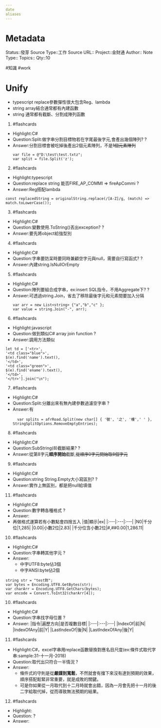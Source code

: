 ```yaml
---
date
aliases
---
```

# Metadata
Status::發芽
Source Type::工作
Source URL::
Project::金財通
Author::
Note Type::
Topics::
Qty::10

#知識  #work 

# Unify
- typescript replace參數彈性很大包含Reg、lambda
- string array結合通常都有內建函數
- string 通常都有截斷、分割成陣列函數

1. #flashcards 
- Highlight:C#
- Question:Split:做字串分割目標物若在字尾最後字元,會產出幾個陣列?
?
- Answer:分割目標會被吃掉後產出2個元素陣列，不是~~1個元素陣列~~
  ```
  var file = @"D:\test\test.txtz";
  var split = file.Split('z');
  ```
  

2. #flashcards 
- Highlight:typescript
- Question:replace string 能否FIRE_AP_COMMI => fireApCommi
?
- Answer:Reg搭配lambda
```
const replacedString = originalString.replace(/[A-Z]/g, (match) => match.toLowerCase());
```

3. #flashcards 
- Highlight:C#
- Question:變數使用.ToString()丟出exception?
?
- Answer:要先將object給強型別


4. #flashcards 
- Highlight:C#
- Question:字串要防呆時要同時兼顧空字元與null，需要自行寫函式?
?
- Answer:內建string.IsNullOrEmpty


5. #flashcards 
- Highlight:C#
- Question:陣列要組合成字串，ex:insert SQL指令，不用Aggregate下?
?
- Answer:可透過string.Join，省去了移除最後字元和元素間要加入分隔
  ```
  var arr = new List<string> {"a","b","c" };
  var value = string.Join("-", arr);
  ```

6. #flashcards 
- Highlight:javascript
- Question:做到類似C# array join function
?
- Answer:調用方法類似
```
let td = ['<tr>',
'<td class="blue">',
$(e).find('name').text(),
'</td>',
'<td class="green">',
$(e).find('ename').text(),
'</td>',
'</tr>'].join("\n");
```



7. #flashcards 
- Highlight:C#
- Question:Split:分離出來有無內建參數過濾空字串
?
- Answer:有
  ```
    var splits = afrRoad.Split(new char[] { '號', '之', '樓',' ' }, StringSplitOptions.RemoveEmptyEntries);
    ```


8. #flashcards 
- Highlight:C#
- Question:SubString(8)截斷結果?
?
- Answer:從第8字元**順序開始**截斷,~~從順序0字元開始取8個字元~~


9. #flashcards 
- Highlight:C#
- Question:string String.Empty大小寫區別?
?
- Answer:實作上無區別，都是把null給填值

11. #flashcards 
- Highlight:C#
- Question:數字轉各種格式
?
- Answer:
- 再做格式運算若有小數點會四捨五入
|值|顯示|ex|
|:---|:---|:---|
|N0|千分位|1,285|
|0.00|小數2位|2.83|
|千分位含小數2位|#,##0.00|1,286.11|


10. #flashcards 
- Highlight:C#
- Question:字串轉其他字元
?
- Answer:
  - 中字UTF8:byte佔3個
  - 中字ANSI:byte佔2個
```
string str = "test對";
var bytes = Encoding.UTF8.GetBytes(str);
var charArr = Encoding.UTF8.GetChars(bytes);
var encode = Convert.ToInt32(charArr[4]);
```


10. #flashcards 
- Highlight:C#
- Question:字串找字母位置
?
- Answer:
|指令|遍歷方向|是否複數目標|
|:---|:---|:---|
|IndexOf|前|N|
|IndexOfAny|前|Y|
|LastIndexOf|後|N|
|LastIndexOfAny|後|Y|


11. #flashcards 
- Highlight:C#，excel字串用replace函數替換對應名目尺度(ex:條件式取代字串:sample:31-十一月-2018)
- Question:取代出只符合一半情況
?
- Answer:
  - 條件式的守則是從**嚴謹到寬鬆**，不然就會有擋下來沒有達到預期的效果，順序搭配鬆緊非常重要，就是成敗的關鍵。
  - 可是你如果從一月取代到十二月時就會出錯，因為一月會先把十一月的後二字給取代掉，從而導致無法預期的結果。

12. #flashcards 
- Highlight:
- Question:
?
- Answer:


